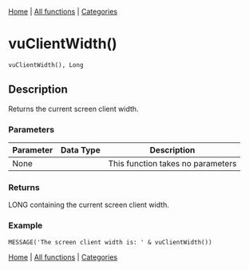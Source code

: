 [Home](../index.md) | [All functions](index.md) | [Categories](../categories/index.md)

# vuClientWidth()

```Prototype
vuClientWidth(), Long
```


## Description
Returns the current screen client width.

### Parameters

| Parameter | Data Type | Description |
|-----------|-----------|-------------|
| None      |          | This function takes no parameters |

### Returns
LONG containing the current screen client width.

### Example

```Clarion
MESSAGE('The screen client width is: ' & vuClientWidth())
```

[Home](../index.md) | [All functions](index.md) | [Categories](../categories/index.md)

